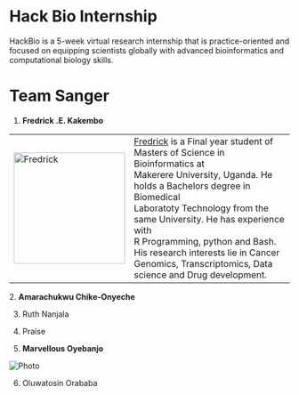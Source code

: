 # **Hack Bio Internship**
HackBio is a 5-week virtual research internship that is practice-oriented and focused on equipping scientists globally with advanced bioinformatics and computational biology skills.
# **Team Sanger**

[comment]: <> (Fredrick's Profile)
1. **Fredrick .E. Kakembo**  
<table>
  <tr>
    <td><img src="https://avatars.githubusercontent.com/u/42891354?v=4" alt="Fredrick" width="200" height="200" /></td>
    <td><a href="https://github.com/Fredrick-Kakembo">Fredrick</a> is a Final year student of Masters of Science in Bioinformatics at<br \>Makerere University, Uganda. He holds a Bachelors degree in Biomedical<br \>Laboratoty Technology from the same University. He has experience with <br \>R Programming, python and Bash. His research interests lie in Cancer<br \>Genomics, Transcriptomics, Data science and Drug development.<br /\></td>
  </tr>
</table>

[comment]: <> (Amarachukwu's profile)
2. **Amarachukwu Chike-Onyeche**

3. Ruth Nanjala
4. Praise

5. **Marvellous Oyebanjo**

![Photo](https://user-images.githubusercontent.com/88282876/127785448-3c775844-f15a-4210-ab74-a383917d3b0d.jpg)

6. Oluwatosin Orababa 
